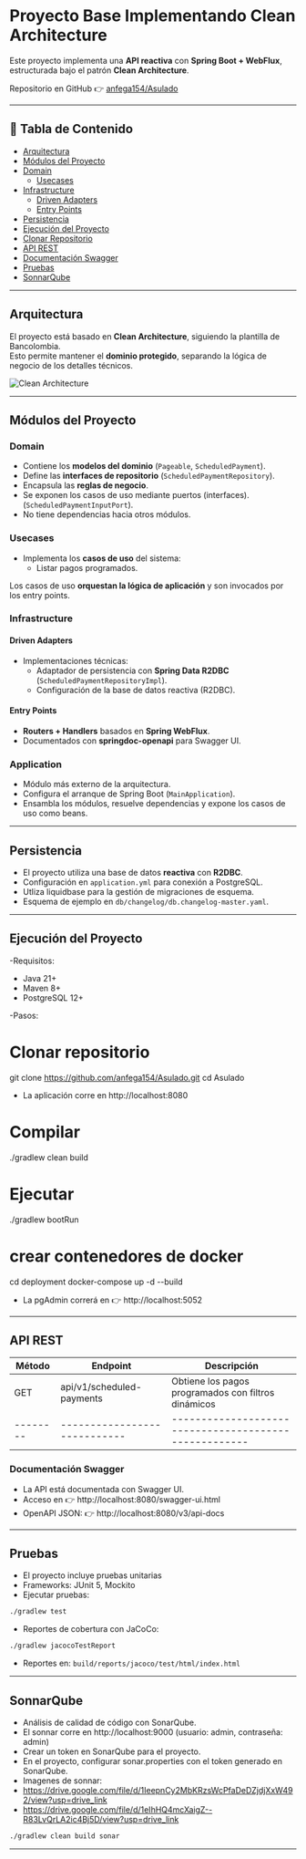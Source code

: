 # Proyecto Base Implementando Clean Architecture

Este proyecto implementa una **API reactiva** con **Spring Boot + WebFlux**, estructurada bajo el patrón **Clean Architecture**.

Repositorio en GitHub 👉 [anfega154/Asulado](https://github.com/anfega154/Asulado)

---


## 📖 Tabla de Contenido
- [Arquitectura](#arquitectura)
- [Módulos del Proyecto](#módulos-del-proyecto)
- [Domain](#domain)
  - [Usecases](#usecases)
- [Infrastructure](#infrastructure)
    - [Driven Adapters](#driven-adapters)
    - [Entry Points](#entry-points)
- [Persistencia](#persistencia)
- [Ejecución del Proyecto](#ejecución-del-proyecto)
- [Clonar Repositorio](#clonar-repositorio)
- [API REST](#api-rest)
- [Documentación Swagger](#documentación-swagger)
- [Pruebas](#pruebas)
- [SonnarQube](#sonnarqube)

---

##  Arquitectura

El proyecto está basado en **Clean Architecture**, siguiendo la plantilla de Bancolombia.  
Esto permite mantener el **dominio protegido**, separando la lógica de negocio de los detalles técnicos.

![Clean Architecture](https://miro.medium.com/max/1400/1*ZdlHz8B0-qu9Y-QO3AXR_w.png)

---

## Módulos del Proyecto

### Domain
- Contiene los **modelos del dominio** (`Pageable`, `ScheduledPayment`).
- Define las **interfaces de repositorio** (`ScheduledPaymentRepository`).
- Encapsula las **reglas de negocio**.
- Se exponen los casos de uso mediante puertos (interfaces). (`ScheduledPaymentInputPort`).
- No tiene dependencias hacia otros módulos.


### Usecases
- Implementa los **casos de uso** del sistema:
    - Listar pagos programados.

Los casos de uso **orquestan la lógica de aplicación** y son invocados por los entry points.

### Infrastructure

#### Driven Adapters
- Implementaciones técnicas:
    - Adaptador de persistencia con **Spring Data R2DBC** (`ScheduledPaymentRepositoryImpl`).
    - Configuración de la base de datos reactiva (R2DBC).
  

#### Entry Points
- **Routers + Handlers** basados en **Spring WebFlux**.
- Documentados con **springdoc-openapi** para Swagger UI.

### Application
- Módulo más externo de la arquitectura.
- Configura el arranque de Spring Boot (`MainApplication`).
- Ensambla los módulos, resuelve dependencias y expone los casos de uso como beans.

---


## Persistencia
- El proyecto utiliza una base de datos **reactiva** con **R2DBC**.
- Configuración en `application.yml` para conexión a PostgreSQL.
- Utliza liquidbase para la gestión de migraciones de esquema.
- Esquema de ejemplo en `db/changelog/db.changelog-master.yaml`.

-----

## Ejecución del Proyecto
-Requisitos:
- Java 21+
- Maven 8+
- PostgreSQL 12+

-Pasos:
# Clonar repositorio
git clone https://github.com/anfega154/Asulado.git
cd Asulado
- La aplicación corre en http://localhost:8080

# Compilar
./gradlew clean build

# Ejecutar
./gradlew bootRun

# crear contenedores de docker
cd deployment
docker-compose up -d --build

- La pgAdmin correrá en 👉 http://localhost:5052

---
## API REST
| Método   | Endpoint                   | Descripción                                         |
|----------|----------------------------|-----------------------------------------------------|
| GET      | api/v1/scheduled-payments  | Obtiene los pagos programados con filtros dinámicos |
| -------- |----------------------------|-----------------------------------------------------|

### Documentación Swagger
- La API está documentada con Swagger UI.
- Acceso en 👉 http://localhost:8080/swagger-ui.html
- OpenAPI JSON: 👉 http://localhost:8080/v3/api-docs

----

## Pruebas
- El proyecto incluye pruebas unitarias
- Frameworks: JUnit 5, Mockito
- Ejecutar pruebas:
```bash
./gradlew test
```
- Reportes de cobertura con JaCoCo:
```bash
./gradlew jacocoTestReport
```
- Reportes en: `build/reports/jacoco/test/html/index.html`

---

## SonnarQube
- Análisis de calidad de código con SonarQube.
- El sonnar corre en http://localhost:9000 (usuario: admin, contraseña: admin)
- Crear un token en SonarQube para el proyecto.
- En el proyecto, configurar sonar.properties con el token generado en SonarQube.
- Imagenes de sonnar:
- https://drive.google.com/file/d/1IeepnCy2MbKRzsWcPfaDeDZjdjXxW492/view?usp=drive_link
- https://drive.google.com/file/d/1eIhHQ4mcXaigZ--R83LvQrLA2ic4Bj5D/view?usp=drive_link
```bash
./gradlew clean build sonar
```
----